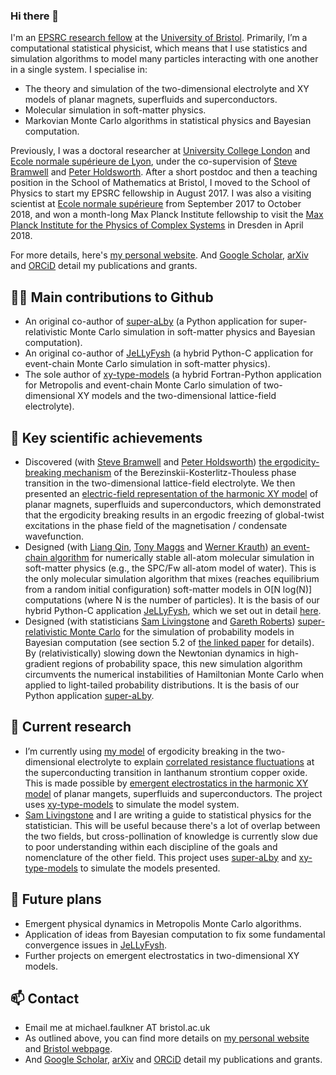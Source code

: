 ### Hi there 👋

I'm an [EPSRC research fellow](https://epsrc.ukri.org/about/people/michaelfaulkner/) at the [University of Bristol](https://research-information.bristol.ac.uk/en/persons/michael-faulkner(76c7604a-6db1-4d4f-948e-db5a1f7afc2b).html).  Primarily, I’m a computational statistical physicist, which means that I use statistics and simulation algorithms to model many particles interacting with one another in a single system.  I specialise in:
- The theory and simulation of the two-dimensional electrolyte and XY models of planar magnets, superfluids and superconductors.
- Molecular simulation in soft-matter physics.
- Markovian Monte Carlo algorithms in statistical physics and Bayesian computation.

Previously, I was a doctoral researcher at [University College London](https://www.ucl.ac.uk/condensed-matter-material-physics/) and [Ecole normale supérieure de Lyon](http://www.ens-lyon.fr/PHYSIQUE/teams/physique-theorique/research-topics/statistical-physics), under the co-supervision of [Steve Bramwell](https://www.ucl.ac.uk/physics-astronomy/people/professor-steven-bramwell) and [Peter Holdsworth](http://www.ens-lyon.fr/en/research/honors-and-awards/peter-holdsworth-physicist-laboratoire-de-physique).  After a short postdoc and then a teaching position in the School of Mathematics at Bristol, I moved to the School of Physics to start my EPSRC fellowship in August 2017.  I was also a visiting scientist at [Ecole normale supérieure](http://www.phys.ens.fr/?lang=fr) from September 2017 to October 2018, and won a month-long Max Planck Institute fellowship to visit the [Max Planck Institute for the Physics of Complex Systems](https://www.pks.mpg.de) in Dresden in April 2018.

For more details, here's [my personal website](https://michaelfaulkner.github.io).  And [Google Scholar](https://scholar.google.com/citations?user=wDxigWUAAAAJ&hl=fr&oi=sra), [arXiv](https://arxiv.org/search/?searchtype=author&query=Faulkner%2C+M+F) and [ORCiD](https://orcid.org/0000-0002-9116-2878) detail my publications and grants.

## 👨‍🔧  Main contributions to Github 
- An original co-author of [super-aLby](https://github.com/michaelfaulkner/super-aLby) (a Python application for super-relativistic Monte Carlo simulation in soft-matter physics and Bayesian computation).
- An original co-author of [JeLLyFysh](https://github.com/jellyfysh/JeLLyFysh) (a hybrid Python-C application for event-chain Monte Carlo simulation in soft-matter physics).
- The sole author of [xy-type-models](https://github.com/michaelfaulkner/xy-type-models) (a hybrid Fortran-Python application for Metropolis and event-chain Monte Carlo simulation of two-dimensional XY models and the two-dimensional lattice-field electrolyte).

## 🔑 Key scientific achievements
- Discovered (with [Steve Bramwell](https://www.ucl.ac.uk/physics-astronomy/people/professor-steven-bramwell) and [Peter Holdsworth](http://www.ens-lyon.fr/en/research/honors-and-awards/peter-holdsworth-physicist-laboratoire-de-physique)) [the ergodicity-breaking mechanism](https://journals.aps.org/prb/abstract/10.1103/PhysRevB.91.155412) of the Berezinskii-Kosterlitz-Thouless phase transition in the two-dimensional lattice-field electrolyte.  We then presented an [electric-field representation of the harmonic XY model](https://doi.org/10.1088/1361-648X/aa523f) of planar magnets, superfluids and superconductors, which demonstrated that the ergodicity breaking results in an ergodic freezing of global-twist excitations in the phase field of the magnetisation / condensate wavefunction.
- Designed (with [Liang Qin](https://scholar.google.com/citations?user=rGW6nKUAAAAJ), [Tony Maggs](https://turner.pct.espci.fr/~amaggs/index2.html) and [Werner Krauth](http://www.lps.ens.fr/~krauth/index.php/Main_Page)) [an event-chain algorithm](https://doi.org/10.1063/1.5036638) for numerically stable all-atom molecular simulation in soft-matter physics (e.g., the SPC/Fw all-atom model of water).  This is the only molecular simulation algorithm that mixes (reaches equilibrium from a random initial configuration) soft-matter models in O[N log(N)] computations (where N is the number of particles).  It is the basis of our hybrid Python-C application [JeLLyFysh](https://github.com/jellyfysh/JeLLyFysh), which we set out in detail [here](https://doi.org/10.1016/j.cpc.2020.107168).
- Designed (with statisticians [Sam Livingstone](https://www.ucl.ac.uk/statistics/department-information/staff/dr-samuel-livingstone) and [Gareth Roberts](https://warwick.ac.uk/fac/sci/statistics/staff/academic-research/roberts/)) [super-relativistic Monte Carlo](https://doi.org/10.1093/biomet/asz013) for the simulation of probability models in Bayesian computation (see section 5.2 of [the linked paper](https://doi.org/10.1093/biomet/asz013) for details).  By (relativistically) slowing down the Newtonian dynamics in high-gradient regions of probability space, this new simulation algorithm circumvents the numerical instabilities of Hamiltonian Monte Carlo when applied to light-tailed probability distributions.  It is the basis of our Python application [super-aLby](https://github.com/michaelfaulkner/super-aLby).

## 🔭  Current research
- I’m currently using [my model](https://journals.aps.org/prb/abstract/10.1103/PhysRevB.91.155412) of ergodicity breaking in the two-dimensional electrolyte to explain [correlated resistance fluctuations](https://journals.aps.org/prb/abstract/10.1103/PhysRevB.94.134503) at the superconducting transition in lanthanum strontium copper oxide.  This is made possible by [emergent electrostatics in the harmonic XY model](https://doi.org/10.1088/1361-648X/aa523f) of planar mangets, superfluids and superconductors.  The project uses [xy-type-models](https://github.com/michaelfaulkner/xy-type-models) to simulate the model system.
- [Sam Livingstone](https://www.ucl.ac.uk/statistics/department-information/staff/dr-samuel-livingstone) and I are writing a guide to statistical physics for the statistician.  This will be useful because there's a lot of overlap between the two fields, but cross-pollination of knowledge is currently slow due to poor understanding within each discipline of the goals and nomenclature of the other field.  This project uses [super-aLby](https://github.com/michaelfaulkner/super-aLby) and [xy-type-models](https://github.com/michaelfaulkner/xy-type-models) to simulate the models presented.

## 🌱  Future plans
- Emergent physical dynamics in Metropolis Monte Carlo algorithms.
- Application of ideas from Bayesian computation to fix some fundamental convergence issues in [JeLLyFysh](https://github.com/jellyfysh/JeLLyFysh).
- Further projects on emergent electrostatics in two-dimensional XY models.

## 📫  Contact
- Email me at michael.faulkner AT bristol.ac.uk
- As outlined above, you can find more details on [my personal website](https://michaelfaulkner.github.io) and [Bristol webpage](https://research-information.bris.ac.uk/en/persons/michael-faulkner).
- And [Google Scholar](https://scholar.google.com/citations?user=wDxigWUAAAAJ&hl=fr&oi=sra), [arXiv](https://arxiv.org/search/?searchtype=author&query=Faulkner%2C+M+F) and [ORCiD](https://orcid.org/0000-0002-9116-2878) detail my publications and grants.
